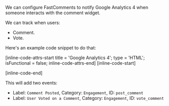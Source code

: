 We can configure FastComments to notify Google Analytics 4 when someone interacts with the comment widget.

We can track when users:

- Comment.
- Vote.

Here's an example code snippet to do that:

[inline-code-attrs-start title = 'Google Analytics 4'; type = 'HTML'; isFunctional = false; inline-code-attrs-end]
[inline-code-start]
<script src="https://cdn.fastcomments.com/js/embed-v2.min.js"></script>
<div id="fastcomments-widget"></div>
<script>
    FastCommentsUI(document.getElementById('fastcomments-widget'), {
        tenantId: "demo",
        onReplySuccess: function (comment) {
            gtag('event', 'post_comment', {
                'event_category': 'Engagement',
                'event_label': 'Comment Posted'
            });
        },
        onVoteSuccess: function (comment) {
            gtag('event', 'vote_comment', {
                'event_category': 'Engagement',
                'event_label': 'User Voted on a Comment'
            });
        }
    });
</script>
[inline-code-end]

This will add two events:

- Label: `Comment Posted`, Category: `Engagement`, ID: `post_comment`
- Label: `User Voted on a Comment`, Category: `Engagement`, ID: `vote_comment`

